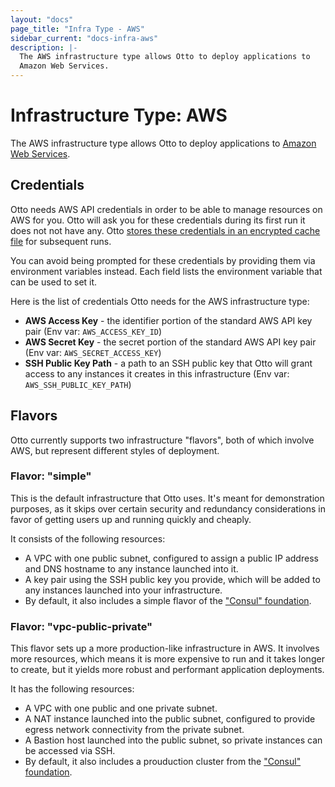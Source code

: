 ```yaml
---
layout: "docs"
page_title: "Infra Type - AWS"
sidebar_current: "docs-infra-aws"
description: |-
  The AWS infrastructure type allows Otto to deploy applications to
  Amazon Web Services.
---
```


# Infrastructure Type: AWS

The AWS infrastructure type allows Otto to deploy applications to [Amazon
Web Services](https://aws.amazon.com/).

## Credentials

Otto needs AWS API credentials in order to be able to manage resources on AWS
for you. Otto will ask you for these credentials during its first run it does
not not have any. Otto [stores these credentials in an encrypted cache
file](/docs/infra/index.html#credentials) for subsequent runs.

You can avoid being prompted for these credentials by providing them via
environment variables instead. Each field lists the environment variable that
can be used to set it.

Here is the list of credentials Otto needs for the AWS infrastructure type:

 * __AWS Access Key__ - the identifier portion of the standard AWS API key pair
   (Env var: `AWS_ACCESS_KEY_ID`)
 * __AWS Secret Key__ - the secret portion of the standard AWS API key pair
   (Env var: `AWS_SECRET_ACCESS_KEY`)
 * __SSH Public Key Path__ - a path to an SSH public key that Otto will grant
   access to any instances it creates in this infrastructure (Env var:
   `AWS_SSH_PUBLIC_KEY_PATH`)

## Flavors

Otto currently supports two infrastructure "flavors", both of which
involve AWS, but represent different styles of deployment.

### Flavor: "simple"

This is the default infrastructure that Otto uses. It's
meant for demonstration purposes, as it skips over certain security and
redundancy considerations in favor of getting users up and running quickly and
cheaply.

It consists of the following resources:

 * A VPC with one public subnet, configured to assign a public IP address and
   DNS hostname to any instance launched into it.
 * A key pair using the SSH public key you provide, which will be added to any
   instances launched into your infrastructure.
 * By default, it also includes a simple flavor of the ["Consul"
   foundation](/docs/foundations/consul.html).

### Flavor: "vpc-public-private"

This flavor sets up a more production-like infrastructure in AWS. It involves
more resources, which means it is more expensive to run and it takes longer to
create, but it yields more robust and performant application deployments.

It has the following resources:

 * A VPC with one public and one private subnet.
 * A NAT instance launched into the public subnet, configured to provide egress
   network connectivity from the private subnet.
 * A Bastion host launched into the public subnet, so private instances can be
   accessed via SSH.
 * By default, it also includes a prouduction cluster from the ["Consul"
   foundation](/docs/foundations/consul.html).

